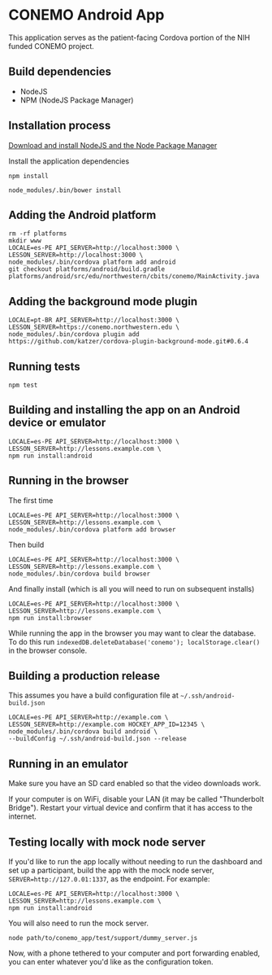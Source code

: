 # CONEMO Android App

This application serves as the patient-facing Cordova portion of the NIH funded
CONEMO project.

## Build dependencies

- NodeJS
- NPM (NodeJS Package Manager)

## Installation process

[Download and install NodeJS and the Node Package Manager](http://nodejs.org/download/)

Install the application dependencies

`npm install`

`node_modules/.bin/bower install`

## Adding the Android platform

```
rm -rf platforms
mkdir www
LOCALE=es-PE API_SERVER=http://localhost:3000 \
LESSON_SERVER=http://localhost:3000 \
node_modules/.bin/cordova platform add android
git checkout platforms/android/build.gradle platforms/android/src/edu/northwestern/cbits/conemo/MainActivity.java
```

## Adding the background mode plugin

```
LOCALE=pt-BR API_SERVER=http://localhost:3000 \
LESSON_SERVER=https://conemo.northwestern.edu \
node_modules/.bin/cordova plugin add https://github.com/katzer/cordova-plugin-background-mode.git#0.6.4
```

## Running tests

`npm test`

## Building and installing the app on an Android device or emulator

```
LOCALE=es-PE API_SERVER=http://localhost:3000 \
LESSON_SERVER=http://lessons.example.com \
npm run install:android
```

## Running in the browser

The first time

```
LOCALE=es-PE API_SERVER=http://localhost:3000 \
LESSON_SERVER=http://lessons.example.com \
node_modules/.bin/cordova platform add browser
```

Then build

```
LOCALE=es-PE API_SERVER=http://localhost:3000 \
LESSON_SERVER=http://lessons.example.com \
node_modules/.bin/cordova build browser
```

And finally install (which is all you will need to run on subsequent installs)

```
LOCALE=es-PE API_SERVER=http://localhost:3000 \
LESSON_SERVER=http://lessons.example.com \
npm run install:browser
```

While running the app in the browser you may want to clear the database. To do
this run `indexedDB.deleteDatabase('conemo'); localStorage.clear()` in the
browser console.

## Building a production release

This assumes you have a build configuration file at `~/.ssh/android-build.json`

```
LOCALE=es-PE API_SERVER=http://example.com \
LESSON_SERVER=http://example.com HOCKEY_APP_ID=12345 \
node_modules/.bin/cordova build android \
--buildConfig ~/.ssh/android-build.json --release
```

## Running in an emulator

Make sure you have an SD card enabled so that the video downloads work.

If your computer is on WiFi, disable your LAN (it may be called "Thunderbolt Bridge").
Restart your virtual device and confirm that it has access to the internet.

## Testing locally with mock node server

If you'd like to run the app locally without needing to run the dashboard and
set up a participant, build the app with the mock node server,
`SERVER=http://127.0.01:1337`, as the endpoint. For example:

```
LOCALE=es-PE API_SERVER=http://localhost:3000 \
LESSON_SERVER=http://lessons.example.com \
npm run install:android
```

You will also need to run the mock server.

```
node path/to/conemo_app/test/support/dummy_server.js
```

Now, with a phone tethered to your computer and port forwarding enabled, you
can enter whatever you'd like as the configuration token.
